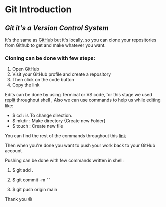 # **Git Introduction**

## *Git it's a Version Control System*

It's the same as [GitHub](github.com) but it's locally, so you can clone your repositories from Github to get and make whatever you want.


### Cloning can be done with few steps:

1. Open GitHub
2. Visit your GitHub profile and create a repository
3. Then click on the code button
4. Copy the link

 Edits can be done by using Terminal or VS code, for this stage we used [replit](replit.com) throughout shell , Also we can use commands to help us while editing like:

- $ cd : is To change direction.
- $ mkdir : Make directory {Create new Folder}
- $ touch : Create new file 

You can find the rest of the commands throughout this [link](https://blog.udemy.com/git-tutorial-a-comprehensive-guide/) 

Then when you're done you want to push your work back to your GitHub account 

Pushing can be done with few commands written in shell:

 1. $ git add .

 2. $ git commit -m ""

 3. $ git push origin main 


 Thank you 😄 


